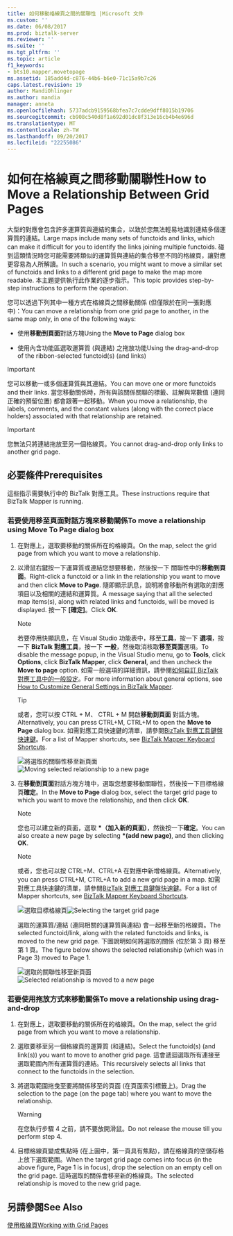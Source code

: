 ```yaml
---
title: 如何移動格線頁之間的關聯性 |Microsoft 文件
ms.custom: ''
ms.date: 06/08/2017
ms.prod: biztalk-server
ms.reviewer: ''
ms.suite: ''
ms.tgt_pltfrm: ''
ms.topic: article
f1_keywords:
- bts10.mapper.movetopage
ms.assetid: 185add4d-c876-44b6-b6e0-71c15a9b7c26
caps.latest.revision: 19
author: MandiOhlinger
ms.author: mandia
manager: anneta
ms.openlocfilehash: 5737adcb9159568bfea7c7cdde9dff8015b19706
ms.sourcegitcommit: cb908c540d8f1a692d01dc8f313e16cb4b4e696d
ms.translationtype: MT
ms.contentlocale: zh-TW
ms.lasthandoff: 09/20/2017
ms.locfileid: "22255086"
---
```

# <a name="how-to-move-a-relationship-between-grid-pages"></a><span data-ttu-id="a9c41-102">如何在格線頁之間移動關聯性</span><span class="sxs-lookup"><span data-stu-id="a9c41-102">How to Move a Relationship Between Grid Pages</span></span>
<span data-ttu-id="a9c41-103">大型的對應會包含許多運算質與連結的集合，以致於您無法輕易地識別連結多個運算質的連結。</span><span class="sxs-lookup"><span data-stu-id="a9c41-103">Large maps include many sets of functoids and links, which can make it difficult for you to identify the links joining multiple functoids.</span></span> <span data-ttu-id="a9c41-104">碰到這類情況時您可能需要將類似的運算質與連結的集合移至不同的格線頁，讓對應更容易為人所解讀。</span><span class="sxs-lookup"><span data-stu-id="a9c41-104">In such a scenario, you might want to move a similar set of functoids and links to a different grid page to make the map more readable.</span></span> <span data-ttu-id="a9c41-105">本主題提供執行此作業的逐步指示。</span><span class="sxs-lookup"><span data-stu-id="a9c41-105">This topic provides step-by-step instructions to perform the operation.</span></span>  
  
 <span data-ttu-id="a9c41-106">您可以透過下列其中一種方式在格線頁之間移動關係 (但僅限於在同一張對應中)：</span><span class="sxs-lookup"><span data-stu-id="a9c41-106">You can move a relationship from one grid page to another, in the same map only, in one of the following ways:</span></span>  
  
-   <span data-ttu-id="a9c41-107">使用**移動到頁面**對話方塊</span><span class="sxs-lookup"><span data-stu-id="a9c41-107">Using the **Move to Page** dialog box</span></span>  
  
-   <span data-ttu-id="a9c41-108">使用內含功能區選取運算質 (與連結) 之拖放功能</span><span class="sxs-lookup"><span data-stu-id="a9c41-108">Using the drag-and-drop of the ribbon-selected functoid(s) (and links)</span></span>  
  
> [!IMPORTANT]
>  <span data-ttu-id="a9c41-109">您可以移動一或多個運算質與其連結。</span><span class="sxs-lookup"><span data-stu-id="a9c41-109">You can move one or more functoids and their links.</span></span> <span data-ttu-id="a9c41-110">當您移動關係時，所有與該關係關聯的標籤、註解與常數值 (連同正確的預留位置) 都會跟著一起移動。</span><span class="sxs-lookup"><span data-stu-id="a9c41-110">When you move a relationship, the labels, comments, and the constant values (along with the correct place holders) associated with that relationship are retained.</span></span>  
  
> [!IMPORTANT]
>  <span data-ttu-id="a9c41-111">您無法只將連結拖放至另一個格線頁。</span><span class="sxs-lookup"><span data-stu-id="a9c41-111">You cannot drag-and-drop only links to another grid page.</span></span>  
  
## <a name="prerequisites"></a><span data-ttu-id="a9c41-112">必要條件</span><span class="sxs-lookup"><span data-stu-id="a9c41-112">Prerequisites</span></span>  
 <span data-ttu-id="a9c41-113">這些指示需要執行中的 BizTalk 對應工具。</span><span class="sxs-lookup"><span data-stu-id="a9c41-113">These instructions require that BizTalk Mapper is running.</span></span>  
  
### <a name="to-move-a-relationship-using-move-to-page-dialog-box"></a><span data-ttu-id="a9c41-114">若要使用移至頁面對話方塊來移動關係</span><span class="sxs-lookup"><span data-stu-id="a9c41-114">To move a relationship using Move To Page dialog box</span></span>  
  
1.  <span data-ttu-id="a9c41-115">在對應上，選取要移動的關係所在的格線頁。</span><span class="sxs-lookup"><span data-stu-id="a9c41-115">On the map, select the grid page from which you want to move a relationship.</span></span>  
  
2.  <span data-ttu-id="a9c41-116">以滑鼠右鍵按一下運算質或連結您想要移動，然後按一下 關聯性中的**移動到頁面**。</span><span class="sxs-lookup"><span data-stu-id="a9c41-116">Right-click a functoid or a link in the relationship you want to move and then click **Move to Page**.</span></span> <span data-ttu-id="a9c41-117">隨即顯示訊息，說明將會移動所有選取的對應項目以及相關的連結和運算質。</span><span class="sxs-lookup"><span data-stu-id="a9c41-117">A message saying that all the selected map items(s), along with related links and functoids, will be moved is displayed.</span></span> <span data-ttu-id="a9c41-118">按一下 **[確定]**。</span><span class="sxs-lookup"><span data-stu-id="a9c41-118">Click **OK**.</span></span>  
  
    > [!NOTE]
    >  <span data-ttu-id="a9c41-119">若要停用快顯訊息，在 Visual Studio 功能表中，移至**工具**，按一下 **選項**，按一下  **BizTalk 對應工具**，按一下 **一般**，然後取消核取**移至頁面**選項。</span><span class="sxs-lookup"><span data-stu-id="a9c41-119">To disable the message popup, in the Visual Studio menu, go to **Tools**, click **Options**, click **BizTalk Mapper**, click **General**, and then uncheck the **Move to page** option.</span></span> <span data-ttu-id="a9c41-120">如需一般選項的詳細資訊，請參閱[如何自訂 BizTalk 對應工具中的一般設定](../core/how-to-customize-general-settings-in-biztalk-mapper.md)。</span><span class="sxs-lookup"><span data-stu-id="a9c41-120">For more information about general options, see [How to Customize General Settings in BizTalk Mapper](../core/how-to-customize-general-settings-in-biztalk-mapper.md).</span></span>  
  
    > [!TIP]
    >  <span data-ttu-id="a9c41-121">或者，您可以按 CTRL + M、 CTRL + M 開啟**移動到頁面** 對話方塊。</span><span class="sxs-lookup"><span data-stu-id="a9c41-121">Alternatively, you can press CTRL+M, CTRL+M to open the **Move to Page** dialog box.</span></span> <span data-ttu-id="a9c41-122">如需對應工具快速鍵的清單，請參閱[BizTalk 對應工具鍵盤快速鍵](../core/biztalk-mapper-keyboard-shortcuts.md)。</span><span class="sxs-lookup"><span data-stu-id="a9c41-122">For a list of Mapper shortcuts, see [BizTalk Mapper Keyboard Shortcuts](../core/biztalk-mapper-keyboard-shortcuts.md).</span></span>  
  
     <span data-ttu-id="a9c41-123">![將選取的關聯性移至新頁面](../core/media/moving-a-functoid-new.gif "Moving_a_functoid_new")</span><span class="sxs-lookup"><span data-stu-id="a9c41-123">![Moving selected relationship to a new page](../core/media/moving-a-functoid-new.gif "Moving_a_functoid_new")</span></span>  
  
3.  <span data-ttu-id="a9c41-124">在**移動到頁面**對話方塊方塊中，選取您想要移動關聯性，然後按一下目標格線頁**確定**。</span><span class="sxs-lookup"><span data-stu-id="a9c41-124">In the **Move to Page** dialog box, select the target grid page to which you want to move the relationship, and then click **OK**.</span></span>  
  
    > [!NOTE]
    >  <span data-ttu-id="a9c41-125">您也可以建立新的頁面，選取 **\*（加入新的頁面）**，然後按一下**確定**。</span><span class="sxs-lookup"><span data-stu-id="a9c41-125">You can also create a new page by selecting **\*(add new page)**, and then clicking **OK**.</span></span>  
  
    > [!NOTE]
    >  <span data-ttu-id="a9c41-126">或者，您也可以按 CTRL+M、CTRL+A 在對應中新增格線頁。</span><span class="sxs-lookup"><span data-stu-id="a9c41-126">Alternatively, you can press CTRL+M, CTRL+A to add a new grid page in a map.</span></span> <span data-ttu-id="a9c41-127">如需對應工具快速鍵的清單，請參閱[BizTalk 對應工具鍵盤快速鍵](../core/biztalk-mapper-keyboard-shortcuts.md)。</span><span class="sxs-lookup"><span data-stu-id="a9c41-127">For a list of Mapper shortcuts, see [BizTalk Mapper Keyboard Shortcuts](../core/biztalk-mapper-keyboard-shortcuts.md).</span></span>  
  
     <span data-ttu-id="a9c41-128">![選取目標格線頁](../core/media/moving-a-functoid-step4.gif "Moving_a_functoid_Step4")</span><span class="sxs-lookup"><span data-stu-id="a9c41-128">![Selecting the target grid page](../core/media/moving-a-functoid-step4.gif "Moving_a_functoid_Step4")</span></span>  
  
     <span data-ttu-id="a9c41-129">選取的運算質/連結 (連同相關的運算質與連結) 會一起移至新的格線頁。</span><span class="sxs-lookup"><span data-stu-id="a9c41-129">The selected functoid/link, along with the related functoids and links, is moved to the new grid page.</span></span> <span data-ttu-id="a9c41-130">下圖說明如何將選取的關係 (位於第 3 頁) 移至第 1 頁。</span><span class="sxs-lookup"><span data-stu-id="a9c41-130">The figure below shows the selected relationship (which was in Page 3) moved to Page 1.</span></span>  
  
     <span data-ttu-id="a9c41-131">![選取的關聯性移至新頁面](../core/media/moving-a-functoid-new2.gif "Moving_a_functoid_new2")</span><span class="sxs-lookup"><span data-stu-id="a9c41-131">![Selected relationship is moved to a new page](../core/media/moving-a-functoid-new2.gif "Moving_a_functoid_new2")</span></span>  
  
### <a name="to-move-a-relationship-using-drag-and-drop"></a><span data-ttu-id="a9c41-132">若要使用拖放方式來移動關係</span><span class="sxs-lookup"><span data-stu-id="a9c41-132">To move a relationship using drag-and-drop</span></span>  
  
1.  <span data-ttu-id="a9c41-133">在對應上，選取要移動的關係所在的格線頁。</span><span class="sxs-lookup"><span data-stu-id="a9c41-133">On the map, select the grid page from which you want to move a relationship.</span></span>  
  
2.  <span data-ttu-id="a9c41-134">選取要移至另一個格線頁的運算質 (和連結)。</span><span class="sxs-lookup"><span data-stu-id="a9c41-134">Select the functoid(s) (and link(s)) you want to move to another grid page.</span></span> <span data-ttu-id="a9c41-135">這會遞迴選取所有連接至選取範圍內所有運算質的連結。</span><span class="sxs-lookup"><span data-stu-id="a9c41-135">This recursively selects all links that connect to the functoids in the selection.</span></span>  
  
3.  <span data-ttu-id="a9c41-136">將選取範圍拖曳至要將關係移至的頁面 (在頁面索引標籤上)。</span><span class="sxs-lookup"><span data-stu-id="a9c41-136">Drag the selection to the page (on the page tab) where you want to move the relationship.</span></span>  
  
    > [!WARNING]
    >  <span data-ttu-id="a9c41-137">在您執行步驟 4 之前，請不要放開滑鼠。</span><span class="sxs-lookup"><span data-stu-id="a9c41-137">Do not release the mouse till you perform step 4.</span></span>  
  
4.  <span data-ttu-id="a9c41-138">目標格線頁變成焦點時 (在上圖中，第一頁具有焦點)，請在格線頁的空儲存格上放下選取範圍。</span><span class="sxs-lookup"><span data-stu-id="a9c41-138">When the target grid page comes into focus (in the above figure, Page 1 is in focus), drop the selection on an empty cell on the grid page.</span></span> <span data-ttu-id="a9c41-139">這時選取的關係會移至新的格線頁。</span><span class="sxs-lookup"><span data-stu-id="a9c41-139">The selected relationship is moved to the new grid page.</span></span>  
  
## <a name="see-also"></a><span data-ttu-id="a9c41-140">另請參閱</span><span class="sxs-lookup"><span data-stu-id="a9c41-140">See Also</span></span>  
 [<span data-ttu-id="a9c41-141">使用格線頁</span><span class="sxs-lookup"><span data-stu-id="a9c41-141">Working with Grid Pages</span></span>](../core/working-with-grid-pages.md)